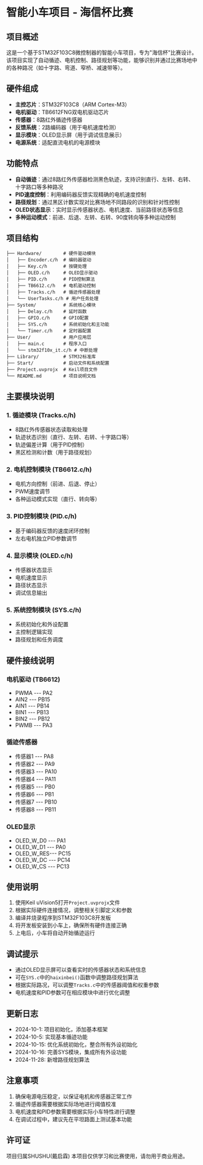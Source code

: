 # 智能小车项目 - 海信杯比赛

## 项目概述

这是一个基于STM32F103C8微控制器的智能小车项目，专为"海信杯"比赛设计。该项目实现了自动循迹、电机控制、路径规划等功能，能够识别并通过比赛场地中的各种路况（如十字路、弯道、窄桥、减速带等）。

## 硬件组成

- **主控芯片**：STM32F103C8（ARM Cortex-M3）
- **电机驱动**：TB6612FNG双电机驱动芯片
- **传感器**：8路红外循迹传感器
- **反馈系统**：2路编码器（用于电机速度检测）
- **显示模块**：OLED显示屏（用于调试信息展示）
- **电源系统**：适配直流电机的电源模块

## 功能特点

- **自动循迹**：通过8路红外传感器检测黑色轨迹，支持识别直行、左转、右转、十字路口等多种路况
- **PID速度控制**：利用编码器反馈实现精确的电机速度控制
- **路径规划**：通过黑区计数实现对比赛场地不同路段的识别和针对性控制
- **OLED状态显示**：实时显示传感器状态、电机速度、当前路径状态等信息
- **多种运动模式**：前进、后退、左转、右转、90度转向等多种运动控制

## 项目结构

```
├── Hardware/        # 硬件驱动模块
│   ├── Encoder.c/h  # 编码器驱动
│   ├── Key.c/h      # 按键处理
│   ├── OLED.c/h     # OLED显示驱动
│   ├── PID.c/h      # PID控制算法
│   ├── TB6612.c/h   # 电机驱动控制
│   ├── Tracks.c/h   # 循迹传感器处理
│   └── UserTasks.c/h # 用户任务处理
├── System/          # 系统核心模块
│   ├── Delay.c/h    # 延时函数
│   ├── GPIO.c/h     # GPIO配置
│   ├── SYS.c/h      # 系统初始化和主功能
│   └── Timer.c/h    # 定时器配置
├── User/            # 用户应用层
│   ├── main.c       # 程序入口
│   └── stm32f10x_it.c/h # 中断处理
├── Library/         # STM32标准库
├── Start/           # 启动文件和系统配置
├── Project.uvprojx  # Keil项目文件
└── README.md        # 项目说明文档
```

## 主要模块说明

### 1. 循迹模块 (Tracks.c/h)
- 8路红外传感器状态读取和处理
- 轨迹状态识别（直行、左转、右转、十字路口等）
- 轨迹偏差计算（用于PID控制）
- 黑区检测和计数（用于路径规划）

### 2. 电机控制模块 (TB6612.c/h)
- 电机方向控制（前进、后退、停止）
- PWM速度调节
- 各种运动模式实现（直行、转向等）

### 3. PID控制模块 (PID.c/h)
- 基于编码器反馈的速度闭环控制
- 左右电机独立PID参数调节

### 4. 显示模块 (OLED.c/h)
- 传感器状态显示
- 电机速度显示
- 路径状态显示
- 调试信息输出

### 5. 系统控制模块 (SYS.c/h)
- 系统初始化和外设配置
- 主控制逻辑实现
- 路径规划和任务调度

## 硬件接线说明

### 电机驱动 (TB6612)
- PWMA --- PA2
- AIN2 --- PB15
- AIN1 --- PB14
- BIN1 --- PB13
- BIN2 --- PB12
- PWMB --- PA3

### 循迹传感器
- 传感器1 --- PA8
- 传感器2 --- PA9
- 传感器3 --- PA10
- 传感器4 --- PA11
- 传感器5 --- PB0
- 传感器6 --- PB1
- 传感器7 --- PB10
- 传感器8 --- PB11

### OLED显示
- OLED_W_D0 --- PA1
- OLED_W_D1 --- PA0
- OLED_W_RES--- PC15
- OLED_W_DC --- PC14
- OLED_W_CS --- PC13

## 使用说明

1. 使用Keil uVision5打开`Project.uvprojx`文件
2. 根据实际硬件连接情况，调整相关引脚定义和参数
3. 编译并烧录程序到STM32F103C8开发板
4. 将开发板安装到小车上，确保所有硬件连接正确
5. 上电后，小车将自动开始循迹运行

## 调试提示

- 通过OLED显示屏可以查看实时的传感器状态和系统信息
- 可在`SYS.c`中的`haixinbei()`函数中调整路径规划算法
- 根据实际路况，可以调整`Tracks.c`中的传感器阈值和权重参数
- 电机速度和PID参数可在相应模块中进行优化调整

## 更新日志

- 2024-10-1: 项目初始化，添加基本框架
- 2024-10-5: 实现基本循迹功能
- 2024-10-15: 优化系统初始化，整合所有外设初始化
- 2024-10-16: 完善SYS模块，集成所有外设功能
- 2024-11-28: 新增路径规划算法

## 注意事项

1. 确保电源电压稳定，以保证电机和传感器正常工作
2. 循迹传感器需要根据实际场地进行阈值校准
3. 电机速度和PID参数需要根据实际小车特性进行调整
4. 在调试过程中，建议先在平坦路面上测试基本功能

## 许可证
项目归属SHUSHU(戴启霖)
本项目仅供学习和比赛使用，请勿用于商业用途。